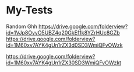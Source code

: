 # My-Tests
Random
   Ghh
https://drive.google.com/folderview?id=1VJp8OvvO5UBZ4q20GkEf1k8YZrHUc8GZb
https://drive.google.com/folderview?id=1M60xv7AYK4gUn1rZX3d0SD3WmiQFvOWzk



https://drive.google.com/folderview?id=1M60xv7AYK4gUn1rZX30SD3WmiQFvOWzkt
